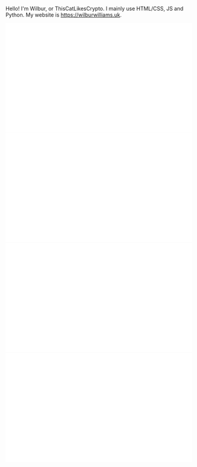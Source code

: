 Hello! I'm Wilbur, or ThisCatLikesCrypto. I mainly use HTML/CSS, JS and Python. 
My website is https://wilburwilliams.uk.


![](https://raw.githubusercontent.com/ThisCatLikesCrypto/github-stats/master/generated/overview.svg#gh-dark-mode-only)
![](https://raw.githubusercontent.com/ThisCatLikesCrypto/github-stats/master/generated/overview.svg#gh-light-mode-only)
![](https://raw.githubusercontent.com/ThisCatLikesCrypto/github-stats/master/generated/languages.svg#gh-dark-mode-only)
![](https://raw.githubusercontent.com/ThisCatLikesCrypto/github-stats/master/generated/languages.svg#gh-light-mode-only)
